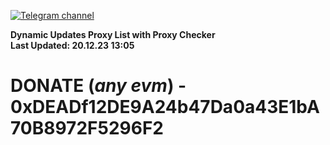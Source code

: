 [![Telegram channel](https://img.shields.io/endpoint?url=https://runkit.io/damiankrawczyk/telegram-badge/branches/master?url=https://t.me/n4z4v0d)](https://t.me/n4z4v0d) 

**Dynamic Updates Proxy List with Proxy Checker**  
**Last Updated: 20.12.23 13:05**

# DONATE (_any evm_) - 0xDEADf12DE9A24b47Da0a43E1bA70B8972F5296F2
